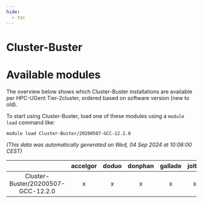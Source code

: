 ```yaml
---
hide:
  - toc
---
```


Cluster-Buster
==============

# Available modules


The overview below shows which Cluster-Buster installations are available per HPC-UGent Tier-2cluster, ordered based on software version (new to old).

To start using Cluster-Buster, load one of these modules using a `module load` command like:

```shell
module load Cluster-Buster/20200507-GCC-12.2.0
```

*(This data was automatically generated on Wed, 04 Sep 2024 at 10:06:00 CEST)*  

| |accelgor|doduo|donphan|gallade|joltik|shinx|skitty|
| :---: | :---: | :---: | :---: | :---: | :---: | :---: | :---: |
|Cluster-Buster/20200507-GCC-12.2.0|x|x|x|x|x|x|x|

